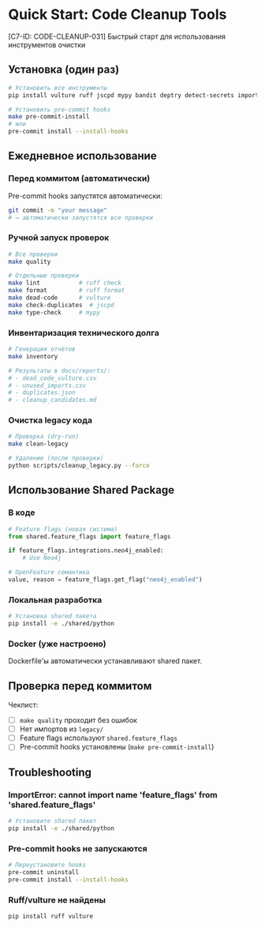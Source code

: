 # Quick Start: Code Cleanup Tools

[C7-ID: CODE-CLEANUP-031] Быстрый старт для использования инструментов очистки

## Установка (один раз)

```bash
# Установить все инструменты
pip install vulture ruff jscpd mypy bandit deptry detect-secrets import-linter pre-commit

# Установить pre-commit hooks
make pre-commit-install
# или
pre-commit install --install-hooks
```

## Ежедневное использование

### Перед коммитом (автоматически)

Pre-commit hooks запустятся автоматически:
```bash
git commit -m "your message"
# → автоматически запустятся все проверки
```

### Ручной запуск проверок

```bash
# Все проверки
make quality

# Отдельные проверки
make lint           # ruff check
make format         # ruff format
make dead-code      # vulture
make check-duplicates  # jscpd
make type-check     # mypy
```

### Инвентаризация технического долга

```bash
# Генерация отчётов
make inventory

# Результаты в docs/reports/:
# - dead_code_vulture.csv
# - unused_imports.csv
# - duplicates.json
# - cleanup_candidates.md
```

### Очистка legacy кода

```bash
# Проверка (dry-run)
make clean-legacy

# Удаление (после проверки)
python scripts/cleanup_legacy.py --force
```

## Использование Shared Package

### В коде

```python
# Feature flags (новая система)
from shared.feature_flags import feature_flags

if feature_flags.integrations.neo4j_enabled:
    # Use Neo4j

# OpenFeature семантика
value, reason = feature_flags.get_flag("neo4j_enabled")
```

### Локальная разработка

```bash
# Установка shared пакета
pip install -e ./shared/python
```

### Docker (уже настроено)

Dockerfile'ы автоматически устанавливают shared пакет.

## Проверка перед коммитом

Чеклист:
- [ ] `make quality` проходит без ошибок
- [ ] Нет импортов из `legacy/`
- [ ] Feature flags используют `shared.feature_flags`
- [ ] Pre-commit hooks установлены (`make pre-commit-install`)

## Troubleshooting

### ImportError: cannot import name 'feature_flags' from 'shared.feature_flags'

```bash
# Установите shared пакет
pip install -e ./shared/python
```

### Pre-commit hooks не запускаются

```bash
# Переустановите hooks
pre-commit uninstall
pre-commit install --install-hooks
```

### Ruff/vulture не найдены

```bash
pip install ruff vulture
```

